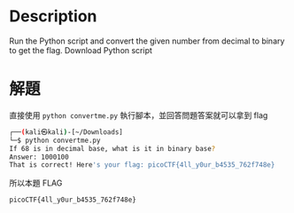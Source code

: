 # Description
Run the Python script and convert the given number from decimal to binary to get the flag. Download Python script

# 解題
直接使用 `python convertme.py` 執行腳本，並回答問題答案就可以拿到 flag
```bash
┌──(kali㉿kali)-[~/Downloads]
└─$ python convertme.py 
If 68 is in decimal base, what is it in binary base?
Answer: 1000100
That is correct! Here's your flag: picoCTF{4ll_y0ur_b4535_762f748e}
```

<!-- flag -->
所以本題 FLAG 
```text
picoCTF{4ll_y0ur_b4535_762f748e}
```
